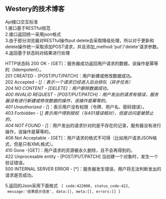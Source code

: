 ## Westery的技术博客

Api接口交互标准<br/>
1.接口基于RESTful规范<br/>
2.接口返回统一采用json格式<br/>
3.由于部分浏览器对RESTful操作put delete会采取降级处理，所以对于更新和delete操作统一采取添加POST请求，并且添加_method:'put'/'delete'请求参数。<br/>
4.返回基于状态码对结果进行处理<br/>

HTTP状态码
200 OK - [GET]：服务器成功返回用户请求的数据，该操作是幂等的（Idempotent）。<br/>
201 CREATED - [POST/PUT/PATCH]：用户新建或修改数据成功。<br/>
202 Accepted - [*]：表示一个请求已经进入后台排队（异步任务）<br/>
204 NO CONTENT - [DELETE]：用户删除数据成功。<br/>
400 INVALID REQUEST - [POST/PUT/PATCH]：用户发出的请求有错误，服务器没有进行新建或修改数据的操作，该操作是幂等的。<br/>
401 Unauthorized - [*]：表示用户没有权限（令牌、用户名、密码错误）。<br/>
403 Forbidden - [*] 表示用户得到授权（与401错误相对），但是访问是被禁止的。<br/>
404 NOT FOUND - [*]：用户发出的请求针对的是不存在的记录，服务器没有进行操作，该操作是幂等的。<br/>
406 Not Acceptable - [GET]：用户请求的格式不可得（比如用户请求JSON格式，但是只有XML格式）。<br/>
410 Gone -[GET]：用户请求的资源被永久删除，且不会再得到的。<br/>
422 Unprocesable entity - [POST/PUT/PATCH] 当创建一个对象时，发生一个验证错误。<br/>
500 INTERNAL SERVER ERROR - [*]：服务器发生错误，用户将无法判断发出的请求是否成功。<br/>

5.返回的Json采用下面格式
<code>
[
  code:422000,
  status_code:422,
  message:'结果提示信息',
  data:[], 
  meta:[],
  errors:[]
]
  </code>

